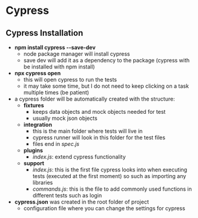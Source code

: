 # Cypress

## Cypress Installation

- **npm install cypress --save-dev**
    - node package manager will install cypress
    - save dev will add it as a dependency to the package (cypress with be installed with npm install)
- **npx cypress open**
    - this will open cypress to run the tests
    - it may take some time, but I do not need to keep clicking on a task multiple times (be patient)
- a cypress folder will be automatically created with the structure:
    - **fixtures**
        - keeps data objects and mock objects needed for test
        - usually mock json objects
    - **integration**
        - this is the main folder where tests will live in
        - cypress runner will look in this folder for the test files
        - files end in *spec.js*
    - **plugins**
        - *index.js*: extend cypress functionality
    - **support**
        - *index.js*: this is the first file cypress looks into when executing tests (executed at the first moment) so such as importing any libraries
        - *commands.js*: this is the file to add commonly used functions in different tests such as login
- **cypress.json** was created in the root folder of project
    - configuration file where you can change the settings for cypress